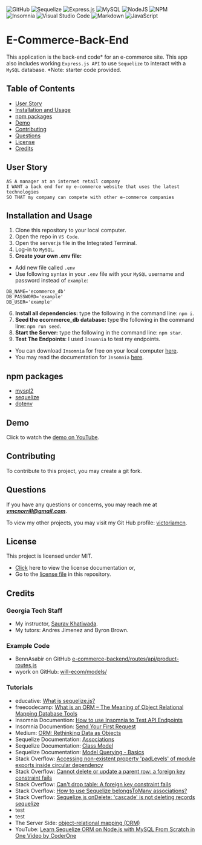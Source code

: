 ![GitHub](https://img.shields.io/badge/github-%23121011.svg?style=for-the-badge&logo=github&logoColor=white)
![Sequelize](https://img.shields.io/badge/Sequelize-52B0E7?style=for-the-badge&logo=Sequelize&logoColor=white)
![Express.js](https://img.shields.io/badge/express.js-%23404d59.svg?style=for-the-badge&logo=express&logoColor=%2361DAFB)
![MySQL](https://img.shields.io/badge/mysql-%2300f.svg?style=for-the-badge&logo=mysql&logoColor=white)
![NodeJS](https://img.shields.io/badge/node.js-6DA55F?style=for-the-badge&logo=node.js&logoColor=white)
![NPM](https://img.shields.io/badge/NPM-%23CB3837.svg?style=for-the-badge&logo=npm&logoColor=white)
![Insomnia](https://img.shields.io/badge/Insomnia-black?style=for-the-badge&logo=insomnia&logoColor=5849BE)
![Visual Studio Code](https://img.shields.io/badge/Visual%20Studio%20Code-0078d7.svg?style=for-the-badge&logo=visual-studio-code&logoColor=white)
![Markdown](https://img.shields.io/badge/markdown-%23000000.svg?style=for-the-badge&logo=markdown&logoColor=white)
![JavaScript](https://img.shields.io/badge/javascript-%23323330.svg?style=for-the-badge&logo=javascript&logoColor=%23F7DF1E)

# E-Commerce-Back-End
This application is the back-end code* for an e-commerce site. This app also includes working ```Express.js API``` to use ```Sequelize``` to interact with a ```MySQL``` database. *Note: starter code provided.

## Table of Contents
- [User Story](#user-story)
- [Installation and Usage](#installation-and-usage)
- [npm packages](#npm-packages)
- [Demo](#demo)
- [Contributing](#contributing)
- [Questions](#questions)
- [License](#license)
- [Credits](#credits)

## User Story
```
AS A manager at an internet retail company
I WANT a back end for my e-commerce website that uses the latest technologies
SO THAT my company can compete with other e-commerce companies
```

## Installation and Usage

1. Clone this repository to your local computer.
2. Open the repo in ```VS Code```.
3. Open the server.js file in the Integrated Terminal.
4. Log-in to ```MySQL```.
5. **Create your own .env file:**
- Add new file called ```.env```
- Use following syntax in your ```.env``` file with your ```MySQL``` username and password instead of ```example```:
```
DB_NAME='ecommerce_db'
DB_PASSWORD='example'
DB_USER='example'
```
6. **Install all dependencies:** type the following in the command line: ```npm i```.
7. **Seed the ecommerce_db database:** type the following in the command line: ```npm run seed```.
8. **Start the Server:**  type the following in the command line: ```npm star```.
9. **Test The Endpoints**: I used ```Insomnia``` to test my endpoints.
- You can download ```Insomnia``` for free on your local computer [here](https://insomnia.rest/pricing).
- You may read the documentation for ```Insomnia``` [here](https://docs.insomnia.rest/insomnia/get-started).

## npm packages
- [mysql2](https://www.npmjs.com/package/mysql2)
- [sequelize](https://www.npmjs.com/package/sequelize)
- [dotenv](https://www.npmjs.com/package/dotenv)

## Demo

Click to watch the [demo on YouTube]().

## Contributing

To contribute to this project, you may create a git fork.

## Questions

If you have any questions or concerns, you may reach me at ***vmcnorrill@gmail.com***.

To view my other projects, you may visit my Git Hub profile: [victoriamcn](https://github.com/victoriamcn).


## License

This project is licensed under MIT.
- [Click](https://pitt.libguides.com/openlicensing/MIT#:~:text=Users%20of%20software%20using%20an,and%20the%20X%20Windows%20System.) here to view the license documentation or,
- Go to the [license file](https://github.com/victoriamcn/E-Commerce-Back-End/blob/main/LICENSE) in this repository.

## Credits

### Georgia Tech Staff
- My instructor, [Saurav Khatiwada](https://github.com/khatiwadasaurav).
- My tutors: Andres Jimenez and Byron Brown.

### Example Code
- BennAsabir on GitHub [e-commerce-backend/routes/api/product-routes.js](https://github.com/BennAsabir/e-commerce-backend/blob/main/routes/api/product-routes.js)
- wyork on GitHub: [will-ecom/models/](https://github.com/wyork63/will-ecom/tree/main/models)

### Tutorials
- educative: [What is sequelize.js?](https://www.educative.io/answers/what-is-sequelizejs)
- freecodecamp: [What is an ORM – The Meaning of Object Relational Mapping Database Tools](https://www.freecodecamp.org/news/what-is-an-orm-the-meaning-of-object-relational-mapping-database-tools/#:~:text=Object%20Relational%20Mapping%20(ORM)%20is,(OOP)%20to%20relational%20databases.)
- Insomnia Documention: [How to use Insomnia to Test API Endpoints](https://dev.to/kmcknight91/how-to-use-insomnia-to-test-api-endpoints-1lad)
- Insomnia Documention:  [Send Your First Request](https://docs.insomnia.rest/insomnia/send-your-first-request#api-request-basics)
- Medium: [ORM: Rethinking Data as Objects](https://blog.yellowant.com/orm-rethinking-data-as-objects-8ddaa43b1410)
- Sequelize Documentation: [Associations](https://sequelize.org/v3/docs/associations/#one-to-many-associations)
- Sequelize Documentation: [Class Model](https://sequelize.org/v3/api/model/)
- Sequelize Documentation: [Model Querying - Basics](https://sequelize.org/docs/v6/core-concepts/model-querying-basics/)
- Stack Overflow: [Accessing non-existent property 'padLevels' of module exports inside circular dependency](https://stackoverflow.com/questions/64713565/accessing-non-existent-property-padlevels-of-module-exports-inside-circular-de)
- Stack Overflow: [Cannot delete or update a parent row: a foreign key constraint fails](https://stackoverflow.com/questions/1905470/cannot-delete-or-update-a-parent-row-a-foreign-key-constraint-fails)
- Stack Overflow: [Can't drop table: A foreign key constraint fails](https://stackoverflow.com/questions/11100911/cant-drop-table-a-foreign-key-constraint-fails)
- Stack Overflow: [How to use Sequelize belongsToMany associations?](https://stackoverflow.com/questions/29680359/how-to-use-sequelize-belongstomany-associations)
- Stack Overflow:  [Sequelize.js onDelete: 'cascade' is not deleting records sequelize](https://stackoverflow.com/questions/23128816/sequelize-js-ondelete-cascade-is-not-deleting-records-sequelize)
- test []()
- test []()
- The Server Side: [object-relational mapping (ORM)](https://www.theserverside.com/definition/object-relational-mapping-ORM)
- YouTube: [Learn Sequelize ORM on Node.js with MySQL From Scratch in One Video by CoderOne](https://www.youtube.com/watch?v=pxo7L5nd1gA)